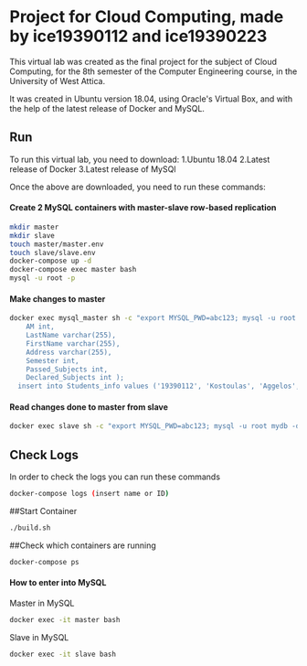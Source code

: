 Project for Cloud Computing, made by ice19390112 and ice19390223
========================

This virtual lab was created as the final project for the subject of Cloud Computing, for the 8th semester of the Computer Engineering course, in the University of West Attica. 

It was created in Ubuntu version 18.04, using Oracle's Virtual Box, and with the help of the latest release of Docker and MySQL.

## Run

To run this virtual lab, you need to download:
1.Ubuntu 18.04
2.Latest release of Docker
3.Latest release of MySQl

Once the above are downloaded, you need to run these commands:


#### Create 2 MySQL containers with master-slave row-based replication 

```bash
mkdir master 
mkdir slave
touch master/master.env
touch slave/slave.env
docker-compose up -d
docker-compose exec master bash
mysql -u root -p
```

#### Make changes to master

```bash
docker exec mysql_master sh -c "export MYSQL_PWD=abc123; mysql -u root Students -d 'create table Students_info(
	AM int,
	LastName varchar(255),
	FirstName varchar(255),
	Address varchar(255),
	Semester int,
	Passed_Subjects int,
	Declared_Subjects int );
  insert into Students_info values ('19390112', 'Kostoulas', 'Aggelos', 'Athens', '8', '25', '8');
```

#### Read changes done to master from slave

```bash
docker exec slave sh -c "export MYSQL_PWD=abc123; mysql -u root mydb -d 'select * from code \G'"
```


## Check Logs
In order to check the logs you can run these commands

```bash
docker-compose logs (insert name or ID)
```

##Start Container

```bash
./build.sh
```

##Check which containers are running

```bash
docker-compose ps
```


#### How to enter into MySQL

Master in MySQL

```bash
docker exec -it master bash
```
Slave in MySQL

```bash
docker exec -it slave bash
